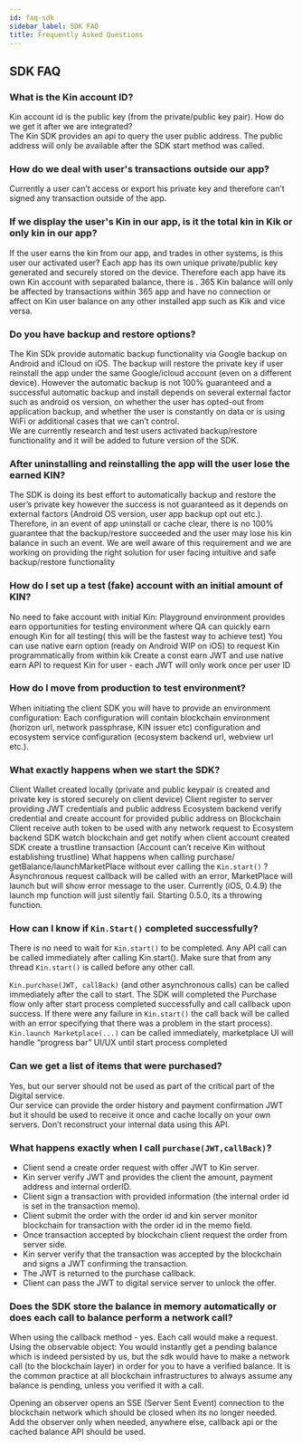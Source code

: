 ```yaml
---
id: faq-sdk
sidebar_label: SDK FAQ
title: Frequently Asked Questions
---
```


## SDK FAQ

### What is the Kin account ID?
Kin account id is the public key (from the private/public key pair).
How do we get it after we are integrated?  
The Kin SDK provides an api to query the user public address. The public address will only be available after the SDK start method was called.

### How do we deal with user's transactions outside our app?
Currently a user can’t access or export his private key and therefore can’t signed any transaction outside of the app.

### If we display the user's Kin in our app, is it the total kin in Kik or only kin in our app?
If the user earns the kin from our app, and trades in other systems, is this user our activated user?
Each app has its own unique private/public key generated and securely stored on the device. Therefore each app have its own Kin account with separated balance, there is . 365 Kin balance will only be affected by transactions within 365 app and have no connection or affect on Kin user balance on any other installed app such as Kik and vice versa.

### Do you have backup and restore options?
The Kin SDk provide automatic backup functionality via Google backup on Android and iCloud on iOS. The backup will restore the private key if user reinstall the app under the same Google/icloud account (even on a different device). However the automatic  backup is not 100% guaranteed and a successful automatic backup and install depends on several external factor such as android os version, on whether the user has opted-out from application backup, and whether the user is constantly on data or is using WiFi or additional cases that we can’t control.  
We are currently research and test users activated backup/restore functionality and it will be added to future version of the SDK.

### After uninstalling and reinstalling the app will the user lose the earned KIN?

The SDK is doing its best effort to automatically backup and restore the user’s private key however the success is not guaranteed as it depends on external factors (Android OS version, user app backup opt out etc.). Therefore, in an event of app uninstall or cache clear, there is no 100% guarantee that the backup/restore succeeded and the user may lose his kin balance in such an event. We are well aware of this requirement and we are working on providing the right solution for user facing intuitive and safe backup/restore functionality  

### How do I set up a test (fake) account with an initial amount of KIN?

No need to fake account with initial Kin:
Playground environment provides  earn opportunities for testing environment where QA can quickly earn enough Kin for all testing( this will be the fastest way to achieve test)
You can use native earn option (ready on Android WIP on iOS)  to request Kin programmatically from within kik
Create a const earn JWT and use native earn API to request Kin for user - each JWT will only work once per user ID

### How do I move from production to test environment?
When initiating the client SDK you will have to provide an environment configuration: 
Each configuration will contain blockchain environment (horizon url, network passphrase, KIN issuer etc) configuration and ecosystem service configuration (ecosystem backend url, webview url etc.).

### What exactly happens when we start the SDK?

Client Wallet created locally (private and public keypair is created and private key is stored securely on client device)
Client register to server providing JWT credentials and public address
Ecosystem backend verify credential and create account for provided public address on Blockchain
Client receive auth token to be used with any network request to Ecosystem backend 
SDK watch blockchain and get notify when client account created
SDK create a trustline transaction (Account can’t receive Kin without establishing  trustline)
What happens when calling purchase/ getBalance/launchMarketPlace without ever calling the `Kin.start()` ?
Asynchronous request callback will be called with an error, MarketPlace will launch but will show error message to the user. Currently (iOS, 0.4.9) the launch mp function will just silently fail. Starting 0.5.0, its a throwing function.
 
### How can I know if `Kin.Start()` completed successfully?

There is no need to wait for `Kin.start()` to be completed. Any API call can be called immediately after calling Kin.start(). Make sure that from any thread `Kin.start()` is called before any other call.

`Kin.purchase(JWT, callBack)` (and other asynchronous calls) can be called immediately after the call to start. The SDK will completed the Purchase flow only after start process completed successfully and call callback upon success. If there were any failure in `Kin.start()` the call back will be called with an error specifying that there was a problem in the start process).  
`Kin.launch Marketplace(...)` can be called immediately, marketplace UI will handle “progress bar” UI/UX until start process completed  

### Can we get a list of items that were purchased?

Yes, but our server should not be used as part of the critical part of the Digital service.  
Our service can provide the order history and payment confirmation JWT but it should be used to receive it once and cache locally on your own servers. Don’t reconstruct your internal data using this API.

### What happens exactly when I call `purchase(JWT,callBack)`?

* Client send a create order request with offer JWT to Kin server.
* Kin server verify JWT and provides the client the amount, payment address and internal orderID.
* Client sign a transaction with provided information (the internal order id is set in the transaction memo).
* Client submit the order with the order id and kin server monitor blockchain for transaction with the order id in the memo field.
* Once transaction accepted by blockchain client request the order from server side.
* Kin server verify that the transaction was accepted by the blockchain and signs a JWT confirming the transaction.
* The JWT is returned to the purchase callback.
* Client can pass the JWT to digital service server to unlock the offer.

### Does the SDK store the balance in memory automatically or does each call to balance perform a network call?

When using the callback method - yes. Each call would make a request.  
Using the observable object: You would instantly get a pending balance which is indeed persisted by us, but the sdk would have to make a network call (to the blockchain layer) in order for you to have a verified balance.
It is the common practice at all blockchain infrastructures to always assume any balance is pending, unless you verified it with a call.

Opening an observer opens an SSE (Server Sent Event) connection to the blockchain network which should be closed when its no longer needed. Add the observer only when needed, anywhere else, callback api or the cached balance API should be used.